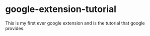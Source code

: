 # google-extension-tutorial
This is my first ever google extension and is the tutorial that google provides.
